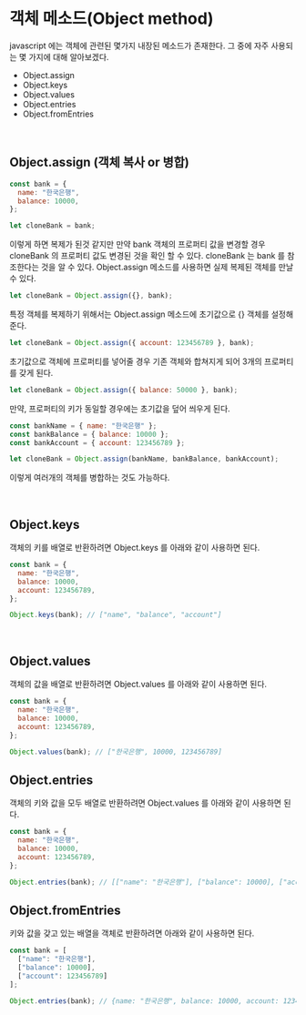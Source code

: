 # 객체 메소드(Object method)

javascript 에는 객체에 관련된 몇가지 내장된 메소드가 존재한다. 그 중에 자주 사용되는 몇 가지에 대해 알아보겠다.

- Object.assign
- Object.keys
- Object.values
- Object.entries
- Object.fromEntries

<br>

## Object.assign (객체 복사 or 병합)

```javascript
const bank = {
  name: "한국은행",
  balance: 10000,
};

let cloneBank = bank;
```

이렇게 하면 복제가 된것 같지만 만약 bank 객체의 프로퍼티 값을 변경할 경우 cloneBank 의 프로퍼티 값도 변경된 것을 확인 할 수 있다. cloneBank 는 bank 를 참조한다는 것을 알 수 있다. Object.assign 메소드를 사용하면 실제 복제된 객체를 만날 수 있다.

```javascript
let cloneBank = Object.assign({}, bank);
```

특정 객체를 복제하기 위해서는 Object.assign 메소드에 초기값으로 {} 객체를 설정해준다.

```javascript
let cloneBank = Object.assign({ account: 123456789 }, bank);
```

초기값으로 객체에 프로퍼티를 넣어줄 경우 기존 객체와 합쳐지게 되어 3개의 프로퍼티를 갖게 된다.

```javascript
let cloneBank = Object.assign({ balance: 50000 }, bank);
```

만약, 프로퍼티의 키가 동일할 경우에는 초기값을 덮어 씌우게 된다.

```javascript
const bankName = { name: "한국은행" };
const bankBalance = { balance: 10000 };
const bankAccount = { account: 123456789 };

let cloneBank = Object.assign(bankName, bankBalance, bankAccount);
```

이렇게 여러개의 객체를 병합하는 것도 가능하다.

<br>

## Object.keys

객체의 키를 배열로 반환하려면 Object.keys 를 아래와 같이 사용하면 된다.

```javascript
const bank = {
  name: "한국은행",
  balance: 10000,
  account: 123456789,
};

Object.keys(bank); // ["name", "balance", "account"]
```

<br>

## Object.values

객체의 값을 배열로 반환하려면 Object.values 를 아래와 같이 사용하면 된다.

```javascript
const bank = {
  name: "한국은행",
  balance: 10000,
  account: 123456789,
};

Object.values(bank); // ["한국은행", 10000, 123456789]
```

## Object.entries

객체의 키와 값을 모두 배열로 반환하려면 Object.values 를 아래와 같이 사용하면 된다.

```javascript
const bank = {
  name: "한국은행",
  balance: 10000,
  account: 123456789,
};

Object.entries(bank); // [["name": "한국은행"], ["balance": 10000], ["account": 123456789]]
```

## Object.fromEntries

키와 값을 갖고 있는 배열을 객체로 반환하려면 아래와 같이 사용하면 된다.

```javascript
const bank = [
  ["name": "한국은행"],
  ["balance": 10000],
  ["account": 123456789]
];

Object.entries(bank); // {name: "한국은행", balance: 10000, account: 123456789}
```

